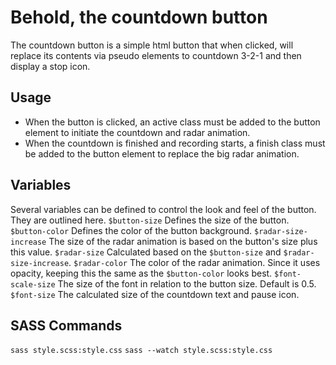 # Behold, the countdown button
The countdown button is a simple html button that when clicked, will replace
its contents via pseudo elements to countdown 3-2-1 and then display a stop
icon.

## Usage
* When the button is clicked, an active class must be added to the button element to initiate the countdown and radar animation.
* When the countdown is finished and recording starts, a finish class must be added to the button element to replace the big radar animation.

## Variables
Several variables can be defined to control the look and feel of the button.
They are outlined here.
`$button-size` Defines the size of the button.
`$button-color` Defines the color of the button background.
`$radar-size-increase` The size of the radar animation is based on the button's size plus this value.
`$radar-size` Calculated based on the `$button-size` and `$radar-size-increase`.
`$radar-color` The color of the radar animation. Since it uses opacity, keeping this the same as the `$button-color` looks best.
`$font-scale-size` The size of the font in relation to the button size. Default is 0.5.
`$font-size` The calculated size of the countdown text and pause icon.

## SASS Commands
`sass style.scss:style.css`
`sass --watch style.scss:style.css`